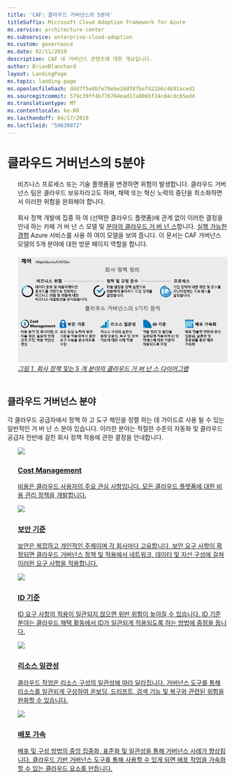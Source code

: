 ```yaml
---
title: 'CAF: 클라우드 거버넌스의 5분야'
titleSuffix: Microsoft Cloud Adoption Framework for Azure
ms.service: architecture-center
ms.subservice: enterprise-cloud-adoption
ms.custom: governance
ms.date: 02/11/2019
description: CAF 내 거버넌스 콘텐츠에 대한 개요입니다.
author: BrianBlanchard
layout: LandingPage
ms.topic: landing-page
ms.openlocfilehash: ddd7f5e4b7e79ebe2ddf87be7421b6c4691aced1
ms.sourcegitcommit: 579c39ff4b776704ead17a006bf24cd4cdc65edd
ms.translationtype: MT
ms.contentlocale: ko-KR
ms.lasthandoff: 04/17/2019
ms.locfileid: "59639872"
---
```

# <a name="the-five-disciplines-of-cloud-governance"></a>클라우드 거버넌스의 5분야

<!-- markdownlint-disable MD033 -->

<ul class="panelContent cardsI">
<li style="display: flex; flex-direction: column;">
    <div class="cardSize">
        <div class="cardPadding" style="padding-bottom:10px;">
            <div class="card" style="padding-bottom:10px;">
                <div class="cardText" style="padding-left:0px;">
비즈니스 프로세스 또는 기술 플랫폼을 변경하면 위험이 발생합니다. 클라우드 거버넌스 팀은 클라우드 보유자라고도 하며, 채택 또는 혁신 노력의 중단을 최소화하면서 이러한 위험을 완화해야 합니다.<br/><br/>회사 정책 개발에 집중 하 여 (선택한 클라우드 플랫폼)에 관계 없이 이러한 결정을 안내 하는 카페 거 버 넌 스 모델 및 <a href="#disciplines-of-cloud-governance">분야의 클라우드 거 버 넌 스</a>합니다. <a href="./journeys/overview.md">실행 가능한 경험</a> Azure 서비스를 사용 하 여이 모델을 보여 줍니다. 이 문서는 CAF 거버넌스 모델의 5개 분야에 대한 방문 페이지 역할을 합니다.
                </div>
            </div>
        </div>
    </div>
</li>
<li style="display: flex; flex-direction: column;">
    <a href="../_images/operational-transformation-govern-highres.png" style="display: flex; flex-direction: column; flex: 1 0 auto;">
        <div class="cardSize">
            <div class="cardPadding" style="padding-bottom:10px;">
                <div class="card" style="padding-bottom:10px;">
                    <div class="cardText" style="padding-left:0px;">
<img src="../_images/operational-transformation-govern-highres.png" alt="Diagram of the CAF governance model: Corporate policy and governance disciplines">
<br>
<i>그림 1. 회사 정책 및는 5 개 분야의 클라우드 거 버 넌 스 다이어그램</i>
                    </div>
                </div>
            </div>
        </div>
    </a>
</li>
</ul>

<!-- markdownlint-enable MD033 -->

## <a name="disciplines-of-cloud-governance"></a>클라우드 거버넌스 분야

각 클라우드 공급자에서 정책 하 고 도구 체인을 정렬 하는 데 가이드로 사용 될 수 있는 일반적인 거 버 넌 스 분야 있습니다. 이러한 분야는 적절한 수준의 자동화 및 클라우드 공급자 전반에 걸친 회사 정책 적용에 관한 결정을 안내합니다.

<!-- markdownlint-disable MD033 -->

<ul class="panelContent cardsA">
<li style="display: flex; flex-direction: column;">
    <a href="./cost-management/overview.md" style="display: flex; flex-direction: column; flex: 1 0 auto;">
        <div class="cardSize" style="flex: 1 0 auto; display: flex;">
            <div class="cardPadding" style="display: flex;">
                <div class="card">
                    <div class="cardImageOuter">
                        <div class="cardImage">
                            <img src="../_images/governance/cost-management.png" class="x-hidden-focus"/>
                        </div>
                    </div>
                    <div class="cardText">
                        <h3>Cost Management</h3>
                        <p>비용은 클라우드 사용자의 주요 관심 사항입니다. 모든 클라우드 플랫폼에 대한 비용 관리 정책을 개발합니다.</p>
                    </div>
                </div>
            </div>
        </div>
    </a>
</li>
<li style="display: flex; flex-direction: column;">
    <a href="./security-baseline/overview.md" style="display: flex; flex-direction: column; flex: 1 0 auto;">
        <div class="cardSize" style="flex: 1 0 auto; display: flex;">
            <div class="cardPadding" style="display: flex;">
                <div class="card">
                    <div class="cardImageOuter">
                        <div class="cardImage">
                            <img src="../_images/governance/security-baseline.png" class="x-hidden-focus"/>
                        </div>
                    </div>
                    <div class="cardText">
                        <h3>보안 기준</h3>
                        <p>보안은 복잡하고 개인적인 주제이며 각 회사마다 고유합니다. 보안 요구 사항이 확정되면 클라우드 거버넌스 정책 및 적용에서 네트워크, 데이터 및 자산 구성에 걸쳐 이러한 요구 사항을 적용합니다.</p>
                    </div>
                </div>
            </div>
        </div>
    </a>
</li>
<li style="display: flex; flex-direction: column;">
    <a href="./identity-baseline/overview.md" style="display: flex; flex-direction: column; flex: 1 0 auto;">
        <div class="cardSize" style="flex: 1 0 auto; display: flex;">
            <div class="cardPadding" style="display: flex;">
                <div class="card">
                    <div class="cardImageOuter">
                        <div class="cardImage">
                            <img src="../_images/governance/identity-baseline.png" class="x-hidden-focus"/>
                        </div>
                    </div>
                    <div class="cardText">
                        <h3>ID 기준</h3>
                        <p>ID 요구 사항의 적용이 일관되지 않으면 위반 위험이 높아질 수 있습니다. ID 기준 분야는 클라우드 채택 활동에서 ID가 일관되게 적용되도록 하는 방법에 중점을 둡니다.</p>
                    </div>
                </div>
            </div>
        </div>
    </a>
</li>
<li style="display: flex; flex-direction: column;">
    <a href="./resource-consistency/overview.md" style="display: flex; flex-direction: column; flex: 1 0 auto;">
        <div class="cardSize" style="flex: 1 0 auto; display: flex;">
            <div class="cardPadding" style="display: flex;">
                <div class="card">
                    <div class="cardImageOuter">
                        <div class="cardImage">
                            <img src="../_images/governance/resource-consistency.png" class="x-hidden-focus"/>
                        </div>
                    </div>
                    <div class="cardText">
                        <h3>리소스 일관성</h3>
                        <p>클라우드 작업은 리소스 구성의 일관성에 따라 달라집니다. 거버넌스 도구를 통해 리소스를 일관되게 구성하여 온보딩, 드리프트, 검색 기능 및 복구와 관련된 위험을 완화할 수 있습니다.</p>
                    </div>
                </div>
            </div>
        </div>
    </a>
</li>
<li style="display: flex; flex-direction: column;">
    <a href="./deployment-acceleration/overview.md" style="display: flex; flex-direction: column; flex: 1 0 auto;">
        <div class="cardSize" style="flex: 1 0 auto; display: flex;">
            <div class="cardPadding" style="display: flex;">
                <div class="card">
                    <div class="cardImageOuter">
                        <div class="cardImage">
                            <img src="../_images/governance/deployment-acceleration.png" class="x-hidden-focus"/>
                        </div>
                    </div>
                    <div class="cardText">
                        <h3>배포 가속</h3>
                        <p>배포 및 구성 방법의 중앙 집중화, 표준화 및 일관성을 통해 거버넌스 사례가 향상됩니다. 클라우드 기반 거버넌스 도구를 통해 사용할 수 있게 되면 배포 작업을 가속화할 수 있는 클라우드 요소를 만듭니다.</p>
                    </div>
                </div>
            </div>
        </div>
    </a>
</li>
</ul>

<!-- markdownlint-enable MD033 -->
